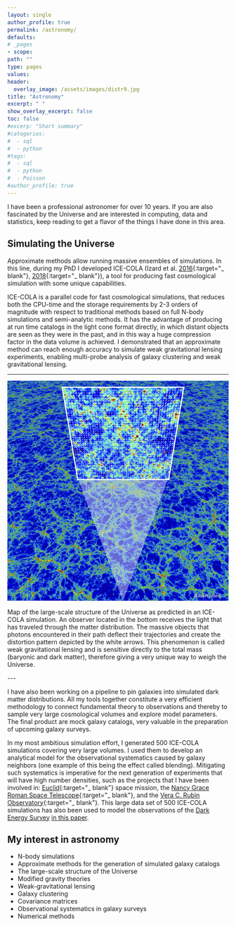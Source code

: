 ```yaml
---
layout: single
author_profile: true
permalink: /astronomy/
defaults:
# _pages
- scope:
path: ""
type: pages
values:
header:
  overlay_image: /assets/images/distr9.jpg
title: "Astronomy"
excerpt: " "
show_overlay_excerpt: false
toc: false
#excerp: "Short summary"
#categories:
#  - sql
#  - python
#tags:
#  - sql
#  - python
#  - Poisson
#author_profile: true
---
```


I have been a professional astronomer for over 10 years. If you are also fascinated by the Universe and are interested in computing, data and statistics, keep reading to get a flavor of the things I have done in this area.


## Simulating the Universe
<!-- The topic of approximate methods is a growing area in which alternative techniques are used to generate simulated catalogs instead of running computationally expensive full N-body simulations (the latter taking typically thousands of CPUs for many days). -->

Approximate methods allow running massive ensembles of simulations. In this line, during my PhD I developed ICE-COLA (Izard et al. [2016](https://ui.adsabs.harvard.edu/#abs/2016MNRAS.459.2327I/abstract){:target="_ blank"}, [2018](https://ui.adsabs.harvard.edu/#abs/2018MNRAS.473.3051I/abstract){:target="_ blank"}), a tool for producing fast cosmological simulation with some unique capabilities.

ICE-COLA is a parallel code for fast cosmological simulations, that reduces both the CPU-time and the storage requirements by 2-3 orders of magnitude with respect to traditional methods based on full N-body simulations and semi-analytic methods. It has the advantage of producing at run time catalogs in the light cone format directly, in which distant objects are seen as they were in the past, and in this way a huge compression factor in the data volume is achieved. I demonstrated that an approximate method can reach enough accuracy to simulate weak gravitational lensing experiments, enabling multi-probe analysis of galaxy clustering and weak gravitational lensing.

---
<center>
<img src="/assets/images/icecola_wl.jpeg" width="600" height="500">
</center>
<p class="caption">
     Map of the large-scale structure of the Universe as predicted in an ICE-COLA simulation. An observer located in the bottom receives the light that has traveled through the matter distribution. The massive objects that photons encountered in their path deflect their trajectories and create the distortion pattern depicted by the white arrows. This phenomenon is called weak gravitational lensing and is sensitive directly to the total mass (baryonic and dark matter), therefore giving a very unique way to weigh the Universe.
</p>
---

I have also been working on a pipeline to pin galaxies into simulated dark matter distributions. All my tools together constitute a very efficient methodology to connect fundamental theory to observations and thereby to sample very large cosmological volumes and explore model parameters. The final product are mock galaxy catalogs, very valuable in the preparation of upcoming galaxy surveys.

In my most ambitious simulation effort, I generated 500 ICE-COLA simulations covering very large volumes. I used them to develop an analytical model for the observational systematics caused by galaxy neighbors (one example of this being the effect called blending). Mitigating such systematics is imperative for the next generation of experiments that will have high number densities, such as the projects that I have been involved in: [Euclid](https://www.euclid-ec.org){:target="_ blank"} space mission, the [Nancy Grace Roman Space Telescope](https://wfirst.gsfc.nasa.gov){:target="_ blank"}, and the [Vera C. Rubin Observatory](https://www.lsst.org){:target="_ blank"}. This large data set of 500 ICE-COLA simulations has also been used to model the observations of the [Dark Energy Survey](https://www.darkenergysurvey.org/) [in this paper](https://ui.adsabs.harvard.edu/abs/2021arXiv210704602F/abstract).


## My interest in astronomy
* N-body simulations
* Approximate methods for the generation of simulated galaxy catalogs
* The large-scale structure of the Universe
* Modified gravity theories
* Weak-gravitational lensing
* Galaxy clustering
* Covariance matrices
* Observational systematics in galaxy surveys
* Numerical methods

